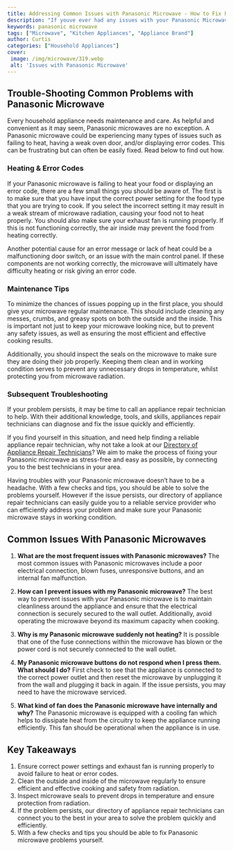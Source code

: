 ```yaml
---
title: Addressing Common Issues with Panasonic Microwave - How to Fix Problems Quickly
description: "If youve ever had any issues with your Panasonic Microwave this blog post has the answers Find out how to diagnose and fix problems quickly and easily"
keywords: panasonic microwave
tags: ["Microwave", "Kitchen Appliances", "Appliance Brand"]
author: Curtis
categories: ["Household Appliances"]
cover: 
 image: /img/microwave/319.webp
 alt: 'Issues with Panasonic Microwave'
---
```

## Trouble-Shooting Common Problems with Panasonic Microwave

Every household appliance needs maintenance and care. As helpful and convenient as it may seem, Panasonic microwaves are no exception. A Panasonic microwave could be experiencing many types of issues such as failing to heat, having a weak oven door, and/or displaying error codes. This can be frustrating but can often be easily fixed. Read below to find out how. 

### Heating & Error Codes

If your Panasonic microwave is failing to heat your food or displaying an error code, there are a few small things you should be aware of. The first is to make sure that you have input the correct power setting for the food type that you are trying to cook. If you select the incorrect setting it may result in a weak stream of microwave radiation, causing your food not to heat properly. You should also make sure your exhaust fan is running properly. If this is not functioning correctly, the air inside may prevent the food from heating correctly.

Another potential cause for an error message or lack of heat could be a malfunctioning door switch, or an issue with the main control panel. If these components are not working correctly, the microwave will ultimately have difficulty heating or risk giving an error code. 

### Maintenance Tips

To minimize the chances of issues popping up in the first place, you should give your microwave regular maintenance. This should include cleaning any messes, crumbs, and greasy spots on both the outside and the inside. This is important not just to keep your microwave looking nice, but to prevent any safety issues, as well as ensuring the most efficient and effective cooking results.

Additionally, you should inspect the seals on the microwave to make sure they are doing their job properly. Keeping them clean and in working condition serves to prevent any unnecessary drops in temperature, whilst protecting you from microwave radiation.

### Subsequent Troubleshooting

If your problem persists, it may be time to call an appliance repair technician to help. With their additional knowledge, tools, and skills, appliances repair technicians can diagnose and fix the issue quickly and efficiently. 

If you find yourself in this situation, and need help finding a reliable appliance repair technician, why not take a look at our [Directory of Appliance Repair Technicians](./pages/appliance-repair-technicians)? We aim to make the process of fixing your Panasonic microwave as stress-free and easy as possible, by connecting you to the best technicians in your area. 

Having troubles with your Panasonic microwave doesn’t have to be a headache. With a few checks and tips, you should be able to solve the problems yourself. However if the issue persists, our directory of appliance repair technicians can easily guide you to a reliable service provider who can efficiently address your problem and make sure your Panasonic microwave stays in working condition.

## Common Issues With Panasonic Microwaves

1. **What are the most frequent issues with Panasonic microwaves?**
The most common issues with Panasonic microwaves include a poor electrical connection, blown fuses, unresponsive buttons, and an internal fan malfunction. 

2. **How can I prevent issues with my Panasonic microwave?**
The best way to prevent issues with your Panasonic microwave is to maintain cleanliness around the appliance and ensure that the electrical connection is securely secured to the wall outlet. Additionally, avoid operating the microwave beyond its maximum capacity when cooking.

3. **Why is my Panasonic microwave suddenly not heating?**
It is possible that one of the fuse connections within the microwave has blown or the power cord is not securely connected to the wall outlet. 

4. **My Panasonic microwave buttons do not respond when I press them. What should I do?**
First check to see that the appliance is connected to the correct power outlet and then reset the microwave by unplugging it from the wall and plugging it back in again. If the issue persists, you may need to have the microwave serviced.

5. **What kind of fan does the Panasonic microwave have internally and why?**
The Panasonic microwave is equipped with a cooling fan which helps to dissipate heat from the circuitry to keep the appliance running efficiently. This fan should be operational when the appliance is in use.

## Key Takeaways 

1. Ensure correct power settings and exhaust fan is running properly to avoid failure to heat or error codes.
2. Clean the outside and inside of the microwave regularly to ensure efficient and effective cooking and safety from radiation.
3. Inspect microwave seals to prevent drops in temperature and ensure protection from radiation.
4. If the problem persists, our directory of appliance repair technicians can connect you to the best in your area to solve the problem quickly and efficiently.
5. With a few checks and tips you should be able to fix Panasonic microwave problems yourself.
